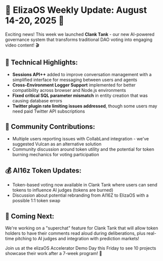 # 🌟 ElizaOS Weekly Update: August 14-20, 2025 🌟

Exciting news! This week we launched **Clank Tank** - our new AI-powered governance system that transforms traditional DAO voting into engaging video content! 🎬

## 🚀 Technical Highlights:
* **Sessions API++** added to improve conversation management with a simplified interface for messaging between users and agents
* **Cross-Environment Logger Support** implemented for better compatibility across browser and Node.js environments
* **Fixed critical SQL parameter mismatch** in entity creation that was causing database errors
* **Twitter plugin rate limiting issues addressed**, though some users may need paid Twitter API subscriptions

## 👥 Community Contributions:
* Multiple users reporting issues with CollabLand integration - we've suggested Vulcan as an alternative solution
* Community discussion around token utility and the potential for token burning mechanics for voting participation

## 💰 AI16z Token Updates:
* Token-based voting now available in Clank Tank where users can send tokens to influence AI judges (tokens are burned)
* Discussion about potential rebranding from AI16Z to ElizaOS with a possible 1:1 token swap

## 🔮 Coming Next:
We're working on a "superchat" feature for Clank Tank that will allow token holders to have their comments read aloud during deliberations, plus real-time pitching to AI judges and integration with prediction markets!

Join us at the elizaOS Accelerator Demo Day this Friday to see 10 projects showcase their work after a 7-week program! 🚀